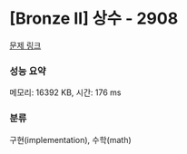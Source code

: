 # [Bronze II] 상수 - 2908 

[문제 링크](https://www.acmicpc.net/problem/2908) 

### 성능 요약

메모리: 16392 KB, 시간: 176 ms

### 분류

구현(implementation), 수학(math)


